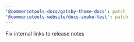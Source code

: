 ```yaml
---
'@commercetools-docs/gatsby-theme-docs': patch
'@commercetools-website/docs-smoke-test': patch
---
```


Fix internal links to release notes
